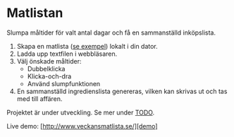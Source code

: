 # Matlistan

Slumpa måltider för valt antal dagar och få en sammanställd inköpslista.

1. Skapa en matlista ([se exempel][matlista]) lokalt i din dator.
2. Ladda upp textfilen i webbläsaren.
3. Välj önskade måltider:
    - Dubbelklicka
    - Klicka-och-dra
    - Använd slumpfunktionen
4. En sammanställd ingredienslista genereras, vilken kan skrivas ut och tas med till affären.

Projektet är under utveckling. Se mer under [TODO](./TODO.md).

Live demo:
[http://www.veckansmatlista.se/][demo]

[demo]: http://www.veckansmatlista.se/
[matlista]: http://www.veckansmatlista.se/matlista.txt
